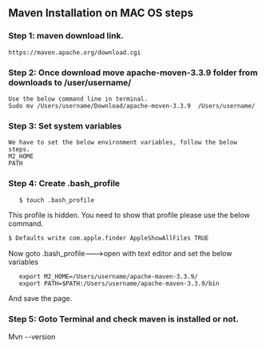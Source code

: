## Maven Installation on MAC OS steps

### Step 1: maven download link. 
	https://maven.apache.org/download.cgi

### Step 2: Once download move apache-moven-3.3.9 folder from downloads to /user/username/
    Use the below command line in terminal.
    Sudo mv /Users/username/Download/apache-moven-3.3.9  /Users/username/

### Step 3: Set system variables
    We have to set the below environment variables, follow the below steps.
    M2_HOME
    PATH

### Step 4: Create .bash_profile

``` bash
   $ touch .bash_profile
```

This profile is hidden. You need to show that profile please use the below command.

``` bash
$ Defaults write com.apple.finder AppleShowAllFiles TRUE
```

Now goto .bash_profile--->open with text editor and set the below variables

```
   export M2_HOME=/Users/username/apache-maven-3.3.9/
   export PATH=$PATH:/Users/username/apache-maven-3.3.9/bin
```
And save the page.

### Step 5: Goto Terminal and check maven is installed or not.

Mvn --version
